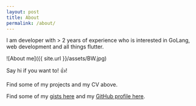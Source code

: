 ```yaml
---
layout: post
title: About
permalink: /about/
---
```

I am developer with > 2 years of experience who is interested in GoLang, web development and all things flutter.

![About me]({{ site.url }}/assets/BW.jpg)

Say hi if you want to!  :+1:!

Find some of my projects and my CV above. 

Find some of my [gists here](https://gist.github.com/dan-r95) and my [GitHub profile here](https://github.com/dan-r95).